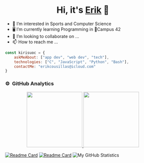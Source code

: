 <div align="center">
<h1 align="center">Hi, it's <a href="https://">Erik</a> 👋</h1>
</div>
<!---
Poner Banner aquí
--->

- 👀 I’m interested in Sports and Computer Science
- 🖥️ I’m currently learning Programming in 📍Campus 42
- 💞️ I’m looking to collaborate on ...
- 📫 How to reach me ...

```javascript
const kirisuoc = {
    askMeAbout: ["app dev", "web dev", "tech"],
    technologies: ["C", "JavaScript", "Python", "Bash"],
    contactMe: "erikcousillas@icloud.com"
}
```

<!---
kirisuoc/kirisuoc is a ✨ special ✨ repository because its `README.md` (this file) appears on your GitHub profile.
You can click the Preview link to take a look at your changes.

- 🌱 I’m currently learning how to develop Websites to become a Front End Developer
--->

### ⚙️ &nbsp;GitHub Analytics

<p align="center">
<a href="https://github.com/kirisuoc">
  <img height="180em" src="https://github-readme-stats-eight-theta.vercel.app/api?username=kirisuoc&show_icons=true&theme=github_dark&include_all_commits=true&count_private=true"/>
  <img height="180em" src="https://github-readme-stats-eight-theta.vercel.app/api/top-langs/?username=kirisuoc&layout=compact&langs_count=8&theme=github_dark"/>

  [![Readme Card](https://github-readme-stats.vercel.app/api/pin/?username=kirisuoc&repo=metrobilbao-now&theme=github_dark)](https://github.com/anuraghazra/github-readme-stats)
  [![Readme Card](https://github-readme-stats.vercel.app/api/pin/?username=kirisuoc&repo=so_long&theme=github_dark)](https://github.com/anuraghazra/github-readme-stats)
  ![My GitHub Statistics](https://github-readme-stats.vercel.app/api?username=kirisuoc&show_icons=true&theme=github_dark)

  
  </a>
</p>

<!---
> [!NOTE]
> Aquí tienes una nota


> [!TIP]
> Aquí tienes una nota


> [!IMPORTANT]
> Aquí tienes una nota


> [!WARNING]
> Aquí tienes una nota


> [!CAUTION]
> Aquí tienes una nota
--->
